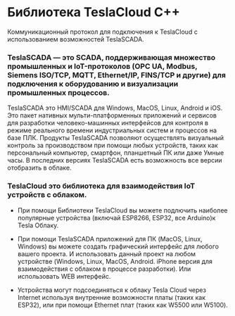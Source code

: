# Библиотека TeslaCloud C++

Коммуникационный протокол для подключения к TeslaCloud с использованием возможностей TeslaSCADA.

### TeslaSCADA — это SCADA, поддерживающая множество промышленных и IoT-протоколов (OPC UA, Modbus, Siemens ISO/TCP, MQTT, Ethernet/IP, FINS/TCP и другие) для подключения к оборудованию и визуализации промышленных процессов.
TeslaSCADA это HMI/SCADA для Windows, MacOS, Linux, Android и iOS.
Это пакет нативных мульти-платформенных приложений и сервисов для разработки человеко-машинных интерфейсов для контроля в режиме реального времени индустриальных систем и процессов на базе ПЛК. 
Продукты TeslaSCADA позволяют осуществлять визуальный контроль за производством при помощи любых устройств, таких как персональный компьютер, смартфон, планшетный ПК или даже Умные часы.
В последних версиях TeslaSCADA есть возможность все версии отобразить в облаке.
 
 ### TeslaCloud это библиотека для взаимодействия IoT устройств с облаком.
- При помощи Библиотеки TeslaCloud вы можете подлючить наиболее популярные устройства (включай ESP8266, ESP32, все Arduino)к Tesla Облаку.

- При помощи TeslaSCADA приложений для ПК (MacOS, Linux, Windows) вы можете создать графический интерфейс для любого вашего проекта. И использовать данный проект на любом устройстве
(Windows, Linux, MacOS, Android. iPhone версия для взаимодействия с облаком в процессе разработки). Или использовать WEB интерфейс. 

- Устройства могут подсоединяться к облаку Tesla Cloud через Internet используя внутренние возможности платы (таких как ESP32), или при помощи Ethernet плат (таких как W5500 или W5100).